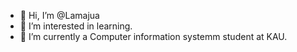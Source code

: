 - 👋 Hi, I’m @Lamajua
- 👀 I’m interested in learning.
- 🌱 I’m currently a Computer information systemm student at KAU.


<!---
Lamajua/Lamajua is a ✨ special ✨ repository because its `README.md` (this file) appears on your GitHub profile.
You can click the Preview link to take a look at your changes.
--->
